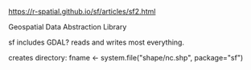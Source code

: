  https://r-spatial.github.io/sf/articles/sf2.html
 
 Geospatial Data Abstraction Library
 
 sf includes GDAL?
 reads and writes most everything.
 
 creates directory:
 fname <- system.file("shape/nc.shp", package="sf")
 
 